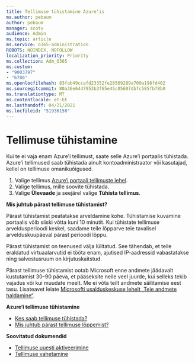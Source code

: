 ```yaml
---
title: Tellimuse tühistamine Azure‘is
ms.author: pebaum
author: pebaum
manager: scotv
audience: Admin
ms.topic: article
ms.service: o365-administration
ROBOTS: NOINDEX, NOFOLLOW
localization_priority: Priority
ms.collection: Adm_O365
ms.custom:
- "9003797"
- "6786"
ms.openlocfilehash: 83fab49ccafd23352fe28569289a709a198fd402
ms.sourcegitcommit: 80a36e6447953b3f65e45c05607dbfc585fbf8b0
ms.translationtype: MT
ms.contentlocale: et-EE
ms.lasthandoff: 04/21/2021
ms.locfileid: "51936150"
---
```

# <a name="cancel-subscription"></a>Tellimuse tühistamine

Kui te ei vaja enam Azure'i tellimust, saate selle Azure'i portaalis tühistada. Azure'i tellimused saab tühistada ainult kontoadministraator või kasutajad, kellel on tellimuse omanikuõigused.

1. Valige tellimus [Azure‘i portaali tellimuste lehel](https://portal.azure.com/#blade/Microsoft_Azure_Billing/SubscriptionsBlade).
2. Valige tellimus, mille soovite tühistada.
3. Valige **Ülevaade** ja seejärel valige **Tühista tellimus**.

**Mis juhtub pärast tellimuse tühistamist?**

Pärast tühistamist peatatakse arveldamine kohe. Tühistamise kuvamine portaalis võib siiski võtta kuni 10 minutit. Kui tühistate tellimuse arveldusperioodi keskel, saadame teile lõpparve teie tavalisel arvelduskuupäeval pärast perioodi lõppu.

Pärast tühistamist on teenused välja lülitatud. See tähendab, et teile eraldatud virtuaalarvutid ei tööta enam, ajutised IP-aadressid vabastatakse ning salvestusruum on kirjutuskaitstud.

Pärast tellimuse tühistamist ootab Microsoft enne andmete jäädavalt kustutamist 30–90 päeva, et pääseksite neile veel juurde, kui selleks tekib vajadus või kui muudate meelt. Me ei võta teilt andmete säilitamise eest tasu. Lisateavet leiate [Microsofti usalduskeskuse lehelt „Teie andmete haldamine“](https://go.microsoft.com/fwLink/p/?LinkID=822930&clcid=0x409).

**Azure‘i tellimuse tühistamine**

- [Kes saab tellimuse tühistada?](https://docs.microsoft.com/azure/billing/billing-how-to-cancel-azure-subscription?WT.mc_id=Portal-Microsoft_Azure_Support#who-can-cancel-a-subscription)
- [Mis juhtub pärast tellimuse lõppemist?](https://docs.microsoft.com/azure/billing/billing-how-to-cancel-azure-subscription?WT.mc_id=Portal-Microsoft_Azure_Support#what-happens-after-i-cancel-my-subscription)

**Soovitatud dokumendid**

- [Tellimuse uuesti aktiveerimine](https://docs.microsoft.com/azure/billing/billing-how-to-cancel-azure-subscription?WT.mc_id=Portal-Microsoft_Azure_Support#reactivate-subscription)
- [Tellimuse vahetamine](https://docs.microsoft.com/azure/billing/billing-how-to-switch-azure-offer?WT.mc_id=Portal-Microsoft_Azure_Support)